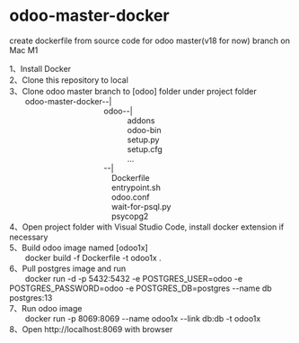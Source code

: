 # odoo-master-docker
create dockerfile from source code for odoo master(v18 for now) branch on Mac M1

1、Install Docker  
2、Clone this repository to local  
3、Clone odoo master branch to [odoo] folder under project folder  
&emsp;&emsp;odoo-master-docker--|  
&emsp;&emsp;&emsp;&emsp;&emsp;&emsp;&emsp;&emsp;&emsp;&emsp;&emsp;&emsp;odoo--|  
&emsp;&emsp;&emsp;&emsp;&emsp;&emsp;&emsp;&emsp;&emsp;&emsp;&emsp;&emsp;&emsp;&emsp;&emsp;addons  
&emsp;&emsp;&emsp;&emsp;&emsp;&emsp;&emsp;&emsp;&emsp;&emsp;&emsp;&emsp;&emsp;&emsp;&emsp;odoo-bin  
&emsp;&emsp;&emsp;&emsp;&emsp;&emsp;&emsp;&emsp;&emsp;&emsp;&emsp;&emsp;&emsp;&emsp;&emsp;setup.py  
&emsp;&emsp;&emsp;&emsp;&emsp;&emsp;&emsp;&emsp;&emsp;&emsp;&emsp;&emsp;&emsp;&emsp;&emsp;setup.cfg  
&emsp;&emsp;&emsp;&emsp;&emsp;&emsp;&emsp;&emsp;&emsp;&emsp;&emsp;&emsp;&emsp;&emsp;&emsp;...  
&emsp;&emsp;&emsp;&emsp;&emsp;&emsp;&emsp;&emsp;&emsp;&emsp;&emsp;&emsp;--|  
&emsp;&emsp;&emsp;&emsp;&emsp;&emsp;&emsp;&emsp;&emsp;&emsp;&emsp;&emsp;&emsp;Dockerfile  
&emsp;&emsp;&emsp;&emsp;&emsp;&emsp;&emsp;&emsp;&emsp;&emsp;&emsp;&emsp;&emsp;entrypoint.sh  
&emsp;&emsp;&emsp;&emsp;&emsp;&emsp;&emsp;&emsp;&emsp;&emsp;&emsp;&emsp;&emsp;odoo.conf  
&emsp;&emsp;&emsp;&emsp;&emsp;&emsp;&emsp;&emsp;&emsp;&emsp;&emsp;&emsp;&emsp;wait-for-psql.py  
&emsp;&emsp;&emsp;&emsp;&emsp;&emsp;&emsp;&emsp;&emsp;&emsp;&emsp;&emsp;&emsp;psycopg2  
4、Open project folder with Visual Studio Code, install docker extension if necessary  
5、Build odoo image named [odoo1x]  
&emsp;&emsp;docker build -f Dockerfile -t odoo1x .  
6、Pull postgres image and run  
&emsp;&emsp;docker run -d -p 5432:5432 -e POSTGRES_USER=odoo -e POSTGRES_PASSWORD=odoo -e POSTGRES_DB=postgres --name db postgres:13  
7、Run odoo image  
&emsp;&emsp;docker run -p 8069:8069 --name odoo1x --link db:db -t odoo1x  
8、Open http://localhost:8069 with browser  
